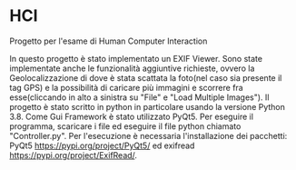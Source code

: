 # HCI
Progetto per l'esame di Human Computer Interaction

In questo progetto è stato implementato un EXIF Viewer. Sono state implementate anche le funzionalità aggiuntive richieste, ovvero la Geolocalizzazione di dove è stata scattata la foto(nel caso sia presente il tag GPS) e la possibilità di caricare più immagini e scorrere fra esse(cliccando in alto a sinistra su "File" e "Load Multiple Images").
Il progetto è stato scritto in python in particolare usando la versione Python 3.8. Come Gui Framework è stato utilizzato PyQt5.
Per eseguire il programma, scaricare i file ed eseguire il file python chiamato "Controller.py".
Per l'esecuzione è necessaria l'installazione dei pacchetti:
PyQt5 https://pypi.org/project/PyQt5/ ed 
exifread https://pypi.org/project/ExifRead/.
